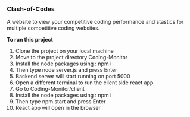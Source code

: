 ### Clash-of-Codes ###

A website to view your competitive coding performance and stastics for multiple competitive coding websites. 

**To run this project**
1) Clone the project on your local machine
2) Move to the project directory Coding-Monitor
3) Install the node packages using : npm i
4) Then type node server.js and press Enter
5) Backend server will start running on port 5000
6) Open a different terminal to run the client side react app
7) Go to Coding-Monitor/client
8) Install the node packages using : npm i
9) Then type npm start and press Enter
10) React app will open in the browser
